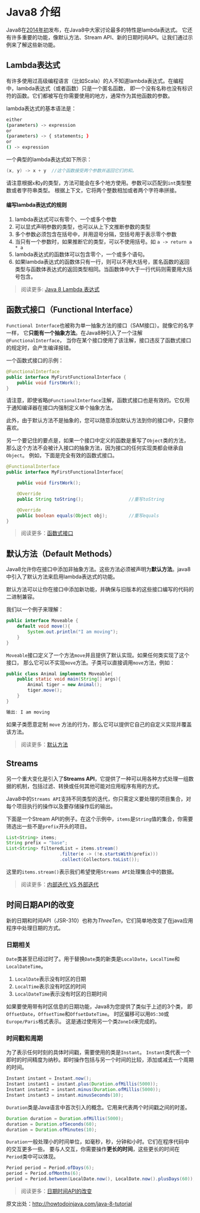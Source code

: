 # Java8 介绍

Java8在[2014年初](https://blogs.oracle.com/thejavatutorials/jdk-8-is-released)发布，在Java8中大家讨论最多的特性是lambda表达式。
它还有许多重要的功能，像默认方法、Stream API、新的日期时间API。让我们通过示例来了解这些新功能。

## Lambda表达式

有许多使用过高级编程语言（比如Scala）的人不知道lambda表达式。在编程中，lambda表达式（或者函数）只是一个匿名函数，
即一个没有名称也没有标识符的函数。它们都被写在你需要使用的地方，通常作为其他函数的参数。

lambda表达式的基本语法是：

```bash
either
(parameters) -> expression
or
(parameters) -> { statements; }
or
() -> expression
```

一个典型的lambda表达式如下所示：

```java
(x, y) -> x + y  //这个函数接受两个参数并返回它们的和。
```

请注意根据`x`和`y`的类型，方法可能会在多个地方使用。参数可以匹配到`int`类型整数或者字符串类型。
根据上下文，它将两个整数相加或者两个字符串拼接。

#### 编写lambda表达式的规则

1. lambda表达式可以有零个、一个或多个参数
2. 可以显式声明参数的类型，也可以从上下文推断参数的类型
3. 多个参数必须包含在括号中，并用逗号分隔，空括号用于表示零个参数
4. 当只有一个参数时，如果推断它的类型，可以不使用括号。如 `a -> return a * a`
5. lambda表达式的函数体可以包含零个，一个或多个语句。
6. 如果lambda表达式的函数体只有一行，则可以不用大括号，匿名函数的返回类型与函数体表达式的返回类型相同。当函数体中大于一行代码则需要用大括号包含。

> 阅读更多: [Java 8 Lambda 表达式](complete-lambda-expressions.md)

## 函数式接口（Functional Interface）

`Functional Interface`也被称为单一抽象方法的接口（SAM接口）。就像它的名字一样，
它**只能有一个抽象方法**。在Java8种引入了一个注解`@FunctionalInterface`，
当你在某个接口使用了该注解，接口违反了函数式接口的规定时，会产生编译报错。

一个函数式接口的示例：

```java
@FunctionalInterface
public interface MyFirstFunctionalInterface {
    public void firstWork();
}
```

请注意，即使省略`@FunctionalInterface`注解，函数式接口也是有效的。它仅用于通知编译器在接口内强制定义单个抽象方法。

此外，由于默认方法不是抽象的，您可以随意添加默认方法到你的接口中，只要你喜欢。

另一个要记住的要点是，如果一个接口中定义的函数是重写了`Object`类的方法，
那么这个方法不会被计入接口的抽象方法，因为接口的任何实现类都会继承自`Object`。
例如，下面是完全有效的函数式接口。

```java
@FunctionalInterface
public interface MyFirstFunctionalInterface{

    public void firstWork();

    @Override
    public String toString();                 //重写toString

    @Override
    public boolean equals(Object obj);        //重写equals
}
```

> 阅读更多：[函数式接口](functional-interface.md)

## 默认方法（Default Methods）

Java8允许你在接口中添加非抽象方法。这些方法必须被声明为**默认方法**。java8中引入了默认方法来启用lambda表达式的功能。

默认方法可以让你在接口中添加新功能，并确保与旧版本的这些接口编写的代码的二进制兼容。

我们以一个例子来理解：

```java
public interface Moveable {
    default void move(){
        System.out.println("I am moving");
    }
}
```

`Moveable`接口定义了一个方法`move`并且提供了默认实现。如果任何类实现了这个接口，
那么它可以不实现`move`方法。子类可以直接调用`move`方法，例如：

```java
public class Animal implements Moveable{
    public static void main(String[] args){
        Animal tiger = new Animal();
        tiger.move();
    }
}

输出: I am moving
```

如果子类愿意定制 `move` 方法的行为，那么它可以提供它自己的自定义实现并覆盖该方法。

> 阅读更多：[默认方法](default-methods.md)

## Streams

另一个重大变化是引入了**Streams API**，它提供了一种可以用各种方式处理一组数据的机制，包括过滤、转换或任何其他可能对应用程序有用的方式。

Java8中的`Streams API`支持不同类型的迭代，你只需定义要处理的项目集合，对每个项目执行的操作以及要存储操作后的输出。

下面是一个Stream API的例子。在这个示例中，`items`是`String`值的集合，你需要筛选出一些不是`prefix`开头的项目。

```java
List<String> items;
String prefix = "base";
List<String> filteredList = items.stream()
                    .filter(e -> (!e.startsWith(prefix)))
                    .collect(Collectors.toList());
```

这里的`items.stream()`表示我们希望使用`Streams API`处理集合中的数据。

> 阅读更多：[内部迭代 VS 外部迭代](internal-vs-external-iteration.md)

## 时间日期API的改变

新的日期和时间API（JSR-310）也称为*ThreeTen*，它们简单地改变了在java应用程序中处理日期的方式。

### 日期相关

`Date`类甚至已经过时了。用于替换`Date`类的新类是`LocalDate`，`LocalTime`和`LocalDateTime`。

1. `LocalDate`表示没有时区的日期
2. `LocalTime`表示没有时区的时间
3. `LocalDateTime`表示没有时区的日期时间

如果要使用带有时区信息的日期功能，Java8为您提供了类似于上述的3个类，
即`OffsetDate`，`OffsetTime`和`OffsetDateTime`。
时区偏移可以用`05:30`或`Europe/Paris`格式表示。
这是通过使用另一个类`ZoneId`来完成的。

### 时间戳和周期

为了表示任何时刻的具体时间戳，需要使用的类是`Instant`。
`Instant`类代表一个即时的时间精度为纳秒。即时操作包括与另一个时间的比较，添加或减去一个周期的时间。

```java
Instant instant = Instant.now();
Instant instant1 = instant.plus(Duration.ofMillis(5000));
Instant instant2 = instant.minus(Duration.ofMillis(5000));
Instant instant3 = instant.minusSeconds(10);
```

`Duration`类是Java语言中首次引入的概念。它用来代表两个时间戳之间的时差。

```java
Duration duration = Duration.ofMillis(5000);
duration = Duration.ofSeconds(60);
duration = Duration.ofMinutes(10);
```

`Duration`一般处理小的时间单位，如毫秒，秒，分钟和小时。它们在程序代码中的交互更多一些。
要与人交互，你需要操作**更长的时间**，这些更长的时间在`Period`类中可以体现。

```java
Period period = Period.ofDays(6);
period = Period.ofMonths(6);
period = Period.between(LocalDate.now(), LocalDate.now().plusDays(60));
```

> 阅读更多：[日期时间API的改变](date-and-time-api-changes.md)

原文出处：http://howtodoinjava.com/java-8-tutorial